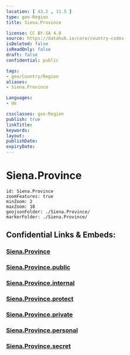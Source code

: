 ```yaml
---
location: [ 43.2 , 11.5 ] 
type: geo-Region
title: Siena.Province

license: CC BY-SA 4.0
source: https://datahub.io/core/country-codes
isDeleted: false
isReadOnly: false
draft: false
confidential: public

tags:
- geo/Country/Region
aliases:
- Siena.Province

Languages:
- de

cssclasses: geo-Region
publish: true
linkTitle: 
keywords: 
layout: 
publishDate: 
expiryDate: 
---
```


# Siena.Province

```leaflet
id: Siena.Province
zoomFeatures: true 
minZoom: 2 
maxZoom: 18
geojsonFolder: ./Siena.Province/
markerFolder: ./Siena.Province/
```


## Confidential Links & Embeds: 

### [Siena.Province](/_Standards/Earth/Continent/Europe/Europe~South/Italy/regions~Italy/Tuscany/Siena.Province.md) 

### [Siena.Province.public](/_public/Earth/Continent/Europe/Europe~South/Italy/regions~Italy/Tuscany/Siena.Province.public.md) 

### [Siena.Province.internal](/_internal/Earth/Continent/Europe/Europe~South/Italy/regions~Italy/Tuscany/Siena.Province.internal.md) 

### [Siena.Province.protect](/_protect/Earth/Continent/Europe/Europe~South/Italy/regions~Italy/Tuscany/Siena.Province.protect.md) 

### [Siena.Province.private](/_private/Earth/Continent/Europe/Europe~South/Italy/regions~Italy/Tuscany/Siena.Province.private.md) 

### [Siena.Province.personal](/_personal/Earth/Continent/Europe/Europe~South/Italy/regions~Italy/Tuscany/Siena.Province.personal.md) 

### [Siena.Province.secret](/_secret/Earth/Continent/Europe/Europe~South/Italy/regions~Italy/Tuscany/Siena.Province.secret.md)

